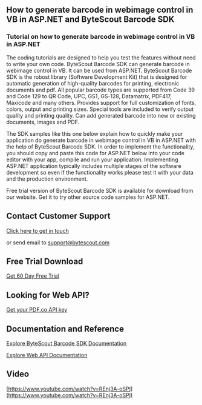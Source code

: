 ## How to generate barcode in webimage control in VB in ASP.NET and ByteScout Barcode SDK

### Tutorial on how to generate barcode in webimage control in VB in ASP.NET

The coding tutorials are designed to help you test the features without need to write your own code. ByteScout Barcode SDK can generate barcode in webimage control in VB. It can be used from ASP.NET. ByteScout Barcode SDK is the robost library (Software Development Kit) that is designed for automatic generation of high-quality barcodes for printing, electronic documents and pdf. All popular barcode types are supported from Code 39 and Code 129 to QR Code, UPC, GS1, GS-128, Datamatrix, PDF417, Maxicode and many others. Provides support for full customization of fonts, colors, output and printing sizes. Special tools are included to verify output quality and printing quality. Can add generated barcode into new or existing documents, images and PDF.

The SDK samples like this one below explain how to quickly make your application do generate barcode in webimage control in VB in ASP.NET with the help of ByteScout Barcode SDK. In order to implement the functionality, you should copy and paste this code for ASP.NET below into your code editor with your app, compile and run your application. Implementing ASP.NET application typically includes multiple stages of the software development so even if the functionality works please test it with your data and the production environment.

Free trial version of ByteScout Barcode SDK is available for download from our website. Get it to try other source code samples for ASP.NET.

## Contact Customer Support

[Click here to get in touch](https://bytescout.zendesk.com/hc/en-us/requests/new?subject=ByteScout%20Barcode%20SDK%20Question)

or send email to [support@bytescout.com](mailto:support@bytescout.com?subject=ByteScout%20Barcode%20SDK%20Question) 

## Free Trial Download

[Get 60 Day Free Trial](https://bytescout.com/download/web-installer?utm_source=github-readme)

## Looking for Web API? 

[Get your PDF.co API key](https://pdf.co/documentation/api?utm_source=github-readme)

## Documentation and Reference

[Explore ByteScout Barcode SDK Documentation](https://bytescout.com/documentation/index.html?utm_source=github-readme)

[Explore Web API Documentation](https://pdf.co/documentation/api?utm_source=github-readme)

## Video

[https://www.youtube.com/watch?v=REnj3A-oSPI](https://www.youtube.com/watch?v=REnj3A-oSPI)